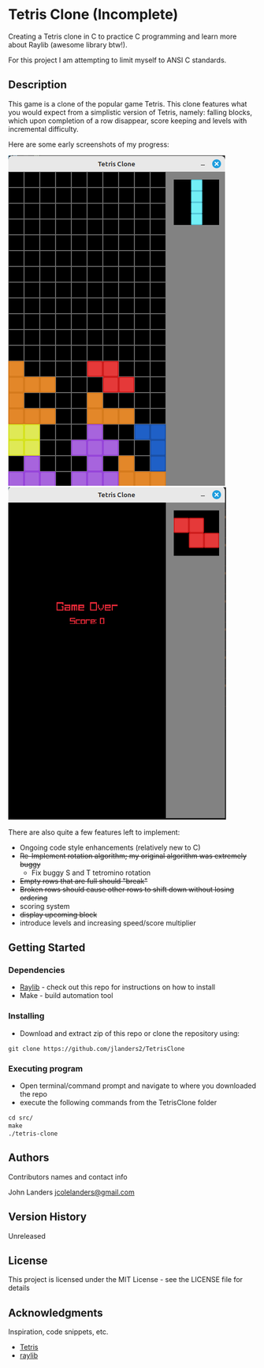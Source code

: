 # Tetris Clone (Incomplete)

Creating a Tetris clone in C to practice C programming and learn more about Raylib (awesome library btw!).

For this project I am attempting to limit myself to ANSI C standards.

## Description

This game is a clone of the popular game Tetris. This clone features what you would expect from a simplistic version of Tetris, namely: falling blocks, which upon completion of a row disappear, score keeping and levels with incremental difficulty.

Here are some early screenshots of my progress:

![gameplay](screenshots/game_screenshot.png "Gameplay")
![gameover](screenshots/game_over_screenshot.png "Game Over")

There are also quite a few features left to implement:

- Ongoing code style enhancements (relatively new to C)
- ~~Re-Implement rotation algorithm; my original algorithm was extremely buggy~~
  - Fix buggy S and T tetromino rotation
- ~~Empty rows that are full should "break"~~
- ~~Broken rows should cause other rows to shift down without losing ordering~~
- scoring system
- ~~display upcoming block~~
- introduce levels and increasing speed/score multiplier

## Getting Started

### Dependencies

- [Raylib](https://github.com/raysan5/raylib) - check out this repo for instructions on how to install
- Make - build automation tool

### Installing

- Download and extract zip of this repo or clone the repository using:

```
git clone https://github.com/jlanders2/TetrisClone
```

### Executing program

- Open terminal/command prompt and navigate to where you downloaded the repo
- execute the following commands from the TetrisClone folder

```
cd src/
make
./tetris-clone
```

## Authors

Contributors names and contact info

John Landers [jcolelanders@gmail.com](mailto:jcolelanders@gmail.com)

## Version History

Unreleased

## License

This project is licensed under the MIT License - see the LICENSE file for details

## Acknowledgments

Inspiration, code snippets, etc.

- [Tetris](https://en.wikipedia.org/wiki/Tetris)
- [raylib](https://github.com/raysan5/raylib)
